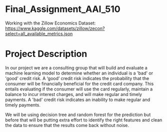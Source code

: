 # Final_Assignment_AAI_510
Working with the Zillow Economics Dataset: https://www.kaggle.com/datasets/zillow/zecon?select=all_available_metrics.json

# Project Description

In our project we are a consulting group that will build and evaluate a machine learning model to determine whether an individual is a 'bad' or 'good' credit risk. A ‘good’ credit risk indicates the probability that the consumer will be financially beneficial for the credit card company. This entails evaluating if the consumer will use the card regularly, maintain a balance to incur interest charges, and will make regular and timely payments. A 'bad' credit risk indicates an inability to make regular and timely payments.  

We will be using decision tree and random forest for the prediction but before that will be putting extra effort to identify the right features and clean the data to ensure that the results come back without noise.
